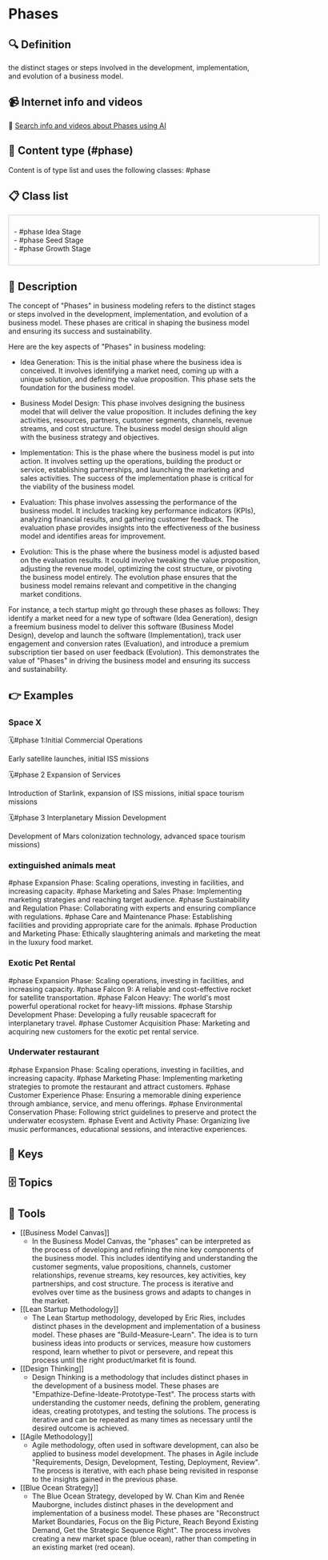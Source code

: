 
# Phases


## 🔍 Definition
the distinct stages or steps involved in the development, implementation, and evolution of a business model.


## 📹 Internet info and videos
🤖 [Search info and videos about Phases using AI](https://www.perplexity.ai/search?q=videos+about+Phases:+the+distinct+stages+or+steps+involved+in+the+development,+implementation,+and+evolution+of+a+business+model.
)


## 📰 Content type (#phase)
Content is of type list and uses the following classes: #phase



## 📋 Class list

<div style='max-height: 120px; overflow-y: auto; border: 1px solid #ccc; padding: 10px; width: 600px;'>
  <ul style='list-style-type: none; padding-left: 0;'>


<li>- #phase  Idea Stage</li>
<li>- #phase  Seed Stage</li>
<li>- #phase  Growth Stage</li>

  </ul>
</div>

## 📖 Description
  The concept of "Phases" in business modeling refers to the distinct stages or steps involved in the development, implementation, and evolution of a business model. These phases are critical in shaping the business model and ensuring its success and sustainability. 
  
  Here are the key aspects of "Phases" in business modeling:
  
  - Idea Generation: This is the initial phase where the business idea is conceived. It involves identifying a market need, coming up with a unique solution, and defining the value proposition. This phase sets the foundation for the business model.
  
  - Business Model Design: This phase involves designing the business model that will deliver the value proposition. It includes defining the key activities, resources, partners, customer segments, channels, revenue streams, and cost structure. The business model design should align with the business strategy and objectives.
  
  - Implementation: This is the phase where the business model is put into action. It involves setting up the operations, building the product or service, establishing partnerships, and launching the marketing and sales activities. The success of the implementation phase is critical for the viability of the business model.
  
  - Evaluation: This phase involves assessing the performance of the business model. It includes tracking key performance indicators (KPIs), analyzing financial results, and gathering customer feedback. The evaluation phase provides insights into the effectiveness of the business model and identifies areas for improvement.
  
  - Evolution: This is the phase where the business model is adjusted based on the evaluation results. It could involve tweaking the value proposition, adjusting the revenue model, optimizing the cost structure, or pivoting the business model entirely. The evolution phase ensures that the business model remains relevant and competitive in the changing market conditions.
  
  For instance, a tech startup might go through these phases as follows: They identify a market need for a new type of software (Idea Generation), design a freemium business model to deliver this software (Business Model Design), develop and launch the software (Implementation), track user engagement and conversion rates (Evaluation), and introduce a premium subscription tier based on user feedback (Evolution). This demonstrates the value of "Phases" in driving the business model and ensuring its success and sustainability.


## 👉 Examples
  ### Space X
  🗓️#phase 1:Initial Commercial Operations
  
  Early satellite launches, initial ISS missions
  
  🗓️#phase 2 Expansion of Services 
  
  Introduction of Starlink, expansion of ISS missions, initial space tourism missions
  
  🗓️#phase 3 Interplanetary Mission Development
  
  Development of Mars colonization technology, advanced space tourism missions)
  ### 
  
  ### extinguished animals meat
  #phase Expansion Phase:
  	Scaling operations, investing in facilities, and increasing capacity.
  #phase Marketing and Sales Phase:
  	Implementing marketing strategies and reaching target audience.
  #phase Sustainability and Regulation Phase:
  	Collaborating with experts and ensuring compliance with regulations.
  #phase Care and Maintenance Phase:
  	Establishing facilities and providing appropriate care for the animals.
  #phase Production and Marketing Phase:
  	Ethically slaughtering animals and marketing the meat in the luxury food market.
  ### Exotic Pet Rental
  #phase Expansion Phase:
  	Scaling operations, investing in facilities, and increasing capacity.
  #phase Falcon 9:
  	A reliable and cost-effective rocket for satellite transportation.
  #phase Falcon Heavy:
  	The world's most powerful operational rocket for heavy-lift missions.
  #phase Starship Development Phase:
  	Developing a fully reusable spacecraft for interplanetary travel.
  #phase Customer Acquisition Phase:
  	Marketing and acquiring new customers for the exotic pet rental service.
  ### Underwater restaurant
  #phase Expansion Phase:
  	Scaling operations, investing in facilities, and increasing capacity.
  #phase Marketing Phase:
  	Implementing marketing strategies to promote the restaurant and attract customers.
  #phase Customer Experience Phase:
  	Ensuring a memorable dining experience through ambiance, service, and menu offerings.
  #phase Environmental Conservation Phase:
  	Following strict guidelines to preserve and protect the underwater ecosystem.
  #phase Event and Activity Phase:
  	Organizing live music performances, educational sessions, and interactive experiences.


## 🔑 Keys
  


## 🗄️ Topics
  


## 🧰 Tools
  - [[Business Model Canvas]]
    - In the Business Model Canvas, the "phases" can be interpreted as the process of developing and refining the nine key components of the business model. This includes identifying and understanding the customer segments, value propositions, channels, customer relationships, revenue streams, key resources, key activities, key partnerships, and cost structure. The process is iterative and evolves over time as the business grows and adapts to changes in the market.
  - [[Lean Startup Methodology]]
    - The Lean Startup methodology, developed by Eric Ries, includes distinct phases in the development and implementation of a business model. These phases are "Build-Measure-Learn". The idea is to turn business ideas into products or services, measure how customers respond, learn whether to pivot or persevere, and repeat this process until the right product/market fit is found.
  - [[Design Thinking]]
    - Design Thinking is a methodology that includes distinct phases in the development of a business model. These phases are "Empathize-Define-Ideate-Prototype-Test". The process starts with understanding the customer needs, defining the problem, generating ideas, creating prototypes, and testing the solutions. The process is iterative and can be repeated as many times as necessary until the desired outcome is achieved.
  - [[Agile Methodology]]
    - Agile methodology, often used in software development, can also be applied to business model development. The phases in Agile include "Requirements, Design, Development, Testing, Deployment, Review". The process is iterative, with each phase being revisited in response to the insights gained in the previous phase.
  - [[Blue Ocean Strategy]]
    - The Blue Ocean Strategy, developed by W. Chan Kim and Renée Mauborgne, includes distinct phases in the development and implementation of a business model. These phases are "Reconstruct Market Boundaries, Focus on the Big Picture, Reach Beyond Existing Demand, Get the Strategic Sequence Right". The process involves creating a new market space (blue ocean), rather than competing in an existing market (red ocean).
